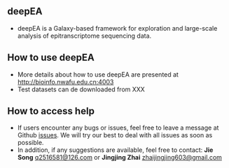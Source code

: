 ## deepEA

- deepEA is a Galaxy-based framework for exploration and large-scale analysis of epitranscriptome sequencing data.

## How to use deepEA

- More details about how to use deepEA are presented at http://bioinfo.nwafu.edu.cn:4003
- Test datasets can de downloaded from XXX

## How to access help
* If users encounter any bugs or issues, feel free to leave a message at Github [issues](<https://github.com/cma2015/deepEA/issues>). We will try our best to deal with all issues as soon as possible.
* In addition, if any suggestions are available, feel free to contact: __Jie Song__ <q2516581@126.com> or __Jingjing Zhai__ <zhaijingjing603@gmail.com> 


